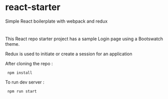 # react-starter
Simple React boilerplate with webpack and redux
# 
This React repo starter project has a sample Login page using a Bootswatch theme.

Redux is used to initiate or create a session for an application

After cloning the repo :

     npm install

To run dev server :

     npm run start
   

